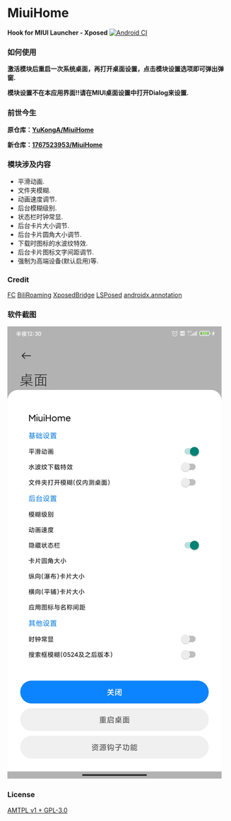 # MiuiHome

__Hook for MIUI Launcher - Xposed__ [![Android CI](https://github.com/1767523953/MiuiHome/actions/workflows/main.yml/badge.svg)](https://github.com/1767523953/MiuiHome/actions/workflows/main.yml)

### 如何使用
__激活模块后重启一次系统桌面，再打开桌面设置，点击模块设置选项即可弹出弹窗.__

__模块设置不在本应用界面!!请在MIUI桌面设置中打开Dialog来设置.__

### 前世今生
__原仓库：[YuKongA/MiuiHome](https://github.com/YuKongA/MiuiHome)__

__新仓库：[1767523953/MiuiHome](https://github.com/1767523953/MiuiHome)__
 
### 模块涉及内容

- 平滑动画.
- 文件夹模糊.
- 动画速度调节.
- 后台模糊级别.
- 状态栏时钟常显.
- 后台卡片大小调节.
- 后台卡片圆角大小调节.
- 下载时图标的水波纹特效.
- 后台卡片图标文字间距调节.
- 强制为高端设备(默认启用)等.

### Credit
[FC](https://github.com/ejiaogl/FuckCoolapk)
[BiliRoaming](https://github.com/yujincheng08/BiliRoaming/blob/master/LICENSE)
[XposedBridge](https://github.com/rovo89/XposedBridge)
[LSPosed](https://github.com/LSPosed/LSPosed)
[androidx.annotation](https://android.googlesource.com/platform/frameworks/support/+/androidx-master-dev/annotation/annotation/)

### 软件截图
![Screenshot](https://github.com/1767523953/MiuiHome/blob/main/Screenshot/pc1.jpg)

### License
[AMTPL v1 + GPL-3.0](LICENSE)

